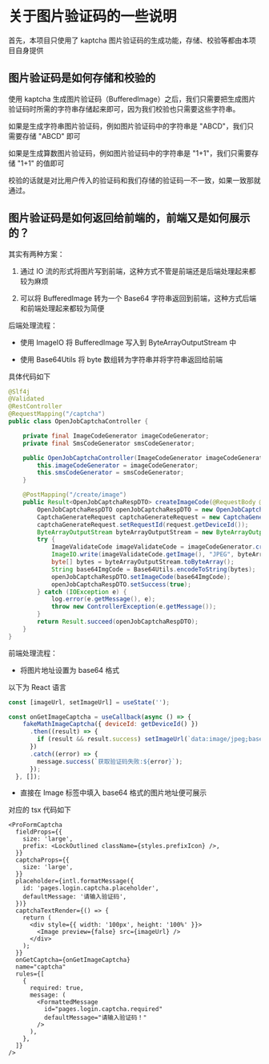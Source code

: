 # 关于图片验证码的一些说明

首先，本项目只使用了 kaptcha 图片验证码的生成功能，存储、校验等都由本项目自身提供

## 图片验证码是如何存储和校验的

使用 kaptcha 生成图片验证码（BufferedImage）之后，我们只需要把生成图片验证码时所需的字符串存储起来即可，因为我们校验也只需要这些字符串。

如果是生成字符串图片验证码，例如图片验证码中的字符串是 "ABCD"，我们只需要存储 "ABCD" 即可

如果是生成算数图片验证码，例如图片验证码中的字符串是 "1+1"，我们只需要存储 "1+1" 的值即可

校验的话就是对比用户传入的验证码和我们存储的验证码一不一致，如果一致那就通过。

## 图片验证码是如何返回给前端的，前端又是如何展示的？

其实有两种方案：

1. 通过 IO 流的形式将图片写到前端，这种方式不管是前端还是后端处理起来都较为麻烦

2. 可以将 BufferedImage 转为一个 Base64 字符串返回到前端，这种方式后端和前端处理起来都较为简便

后端处理流程：

- 使用 ImageIO 将 BufferedImage 写入到 ByteArrayOutputStream 中

- 使用 Base64Utils 将 byte 数组转为字符串并将字符串返回给前端

具体代码如下

```java
@Slf4j
@Validated
@RestController
@RequestMapping("/captcha")
public class OpenJobCaptchaController {

    private final ImageCodeGenerator imageCodeGenerator;
    private final SmsCodeGenerator smsCodeGenerator;

    public OpenJobCaptchaController(ImageCodeGenerator imageCodeGenerator, SmsCodeGenerator smsCodeGenerator) {
        this.imageCodeGenerator = imageCodeGenerator;
        this.smsCodeGenerator = smsCodeGenerator;
    }

    @PostMapping("/create/image")
    public Result<OpenJobCaptchaRespDTO> createImageCode(@RequestBody @Valid OpenJobCaptchaRequest request) {
        OpenJobCaptchaRespDTO openJobCaptchaRespDTO = new OpenJobCaptchaRespDTO();
        CaptchaGenerateRequest captchaGenerateRequest = new CaptchaGenerateRequest();
        captchaGenerateRequest.setRequestId(request.getDeviceId());
        ByteArrayOutputStream byteArrayOutputStream = new ByteArrayOutputStream();
        try {
            ImageValidateCode imageValidateCode = imageCodeGenerator.create(captchaGenerateRequest);
            ImageIO.write(imageValidateCode.getImage(), "JPEG", byteArrayOutputStream);
            byte[] bytes = byteArrayOutputStream.toByteArray();
            String base64ImgCode = Base64Utils.encodeToString(bytes);
            openJobCaptchaRespDTO.setImageCode(base64ImgCode);
            openJobCaptchaRespDTO.setSuccess(true);
        } catch (IOException e) {
            log.error(e.getMessage(), e);
            throw new ControllerException(e.getMessage());
        }
        return Result.succeed(openJobCaptchaRespDTO);
    }
}
```

前端处理流程：

- 将图片地址设置为 base64 格式

以下为 React 语言

```js
const [imageUrl, setImageUrl] = useState('');

const onGetImageCaptcha = useCallback(async () => {
    fakeMathImageCaptcha({ deviceId: getDeviceId() })
      .then((result) => {
        if (result && result.success) setImageUrl(`data:image/jpeg;base64,${result.imageCode}`);
      })
      .catch((error) => {
        message.success(`获取验证码失败:${error}`);
      });
  }, []);
```

- 直接在 Image 标签中填入 base64 格式的图片地址便可展示

对应的 tsx 代码如下

```tsx
<ProFormCaptcha
  fieldProps={{
    size: 'large',
    prefix: <LockOutlined className={styles.prefixIcon} />,
  }}
  captchaProps={{
    size: 'large',
  }}
  placeholder={intl.formatMessage({
    id: 'pages.login.captcha.placeholder',
    defaultMessage: '请输入验证码',
  })}
  captchaTextRender={() => {
    return (
      <div style={{ width: '100px', height: '100%' }}>
        <Image preview={false} src={imageUrl} />
      </div>
    );
  }}
  onGetCaptcha={onGetImageCaptcha}
  name="captcha"
  rules={[
    {
      required: true,
      message: (
        <FormattedMessage
          id="pages.login.captcha.required"
          defaultMessage="请输入验证码！"
        />
      ),
    },
  ]}
/>
```